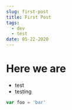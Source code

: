 ```yaml
---
slug: first-post
title: First Post
tags:
  - dev
  - test
date: 05-22-2020
---
```

# Here we are

* test
* testing

```js
var foo = 'bar'
```